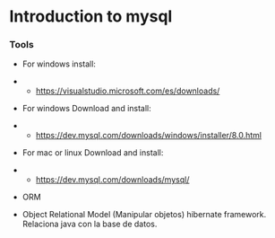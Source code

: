 # Introduction to mysql

### Tools

- For windows install:
- - https://visualstudio.microsoft.com/es/downloads/
- For windows Download and install:
- - https://dev.mysql.com/downloads/windows/installer/8.0.html
- For mac or linux Download and install:
- - https://dev.mysql.com/downloads/mysql/

- ORM
- Object Relational Model  (Manipular objetos) hibernate framework. Relaciona java con la base de datos.